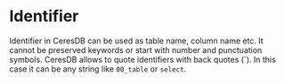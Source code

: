 # Identifier

Identifier in CeresDB can be used as table name, column name etc. It cannot be preserved keywords or start with number and punctuation symbols. CeresDB allows to quote identifiers with back quotes (\`). In this case it can be any string like `00_table` or `select`.
